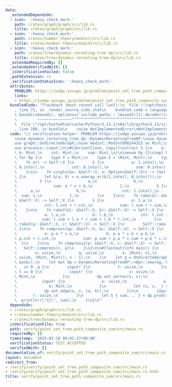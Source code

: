 ```yaml
---
data:
  _extendedDependsOn:
  - icon: ':heavy_check_mark:'
    path: crates/graph/graph/src/lib.rs
    title: crates/graph/graph/src/lib.rs
  - icon: ':heavy_check_mark:'
    path: crates/number-theory/modint/src/lib.rs
    title: crates/number-theory/modint/src/lib.rs
  - icon: ':heavy_check_mark:'
    path: crates/tree/dynamic-rerooting-tree-dp/src/lib.rs
    title: crates/tree/dynamic-rerooting-tree-dp/src/lib.rs
  _extendedRequiredBy: []
  _extendedVerifiedWith: []
  _isVerificationFailed: false
  _pathExtension: rs
  _verificationStatusIcon: ':heavy_check_mark:'
  attributes:
    PROBLEM: https://judge.yosupo.jp/problem/point_set_tree_path_composite_sum
    links:
    - https://judge.yosupo.jp/problem/point_set_tree_path_composite_sum
  bundledCode: "Traceback (most recent call last):\n  File \"/opt/hostedtoolcache/Python/3.13.1/x64/lib/python3.13/site-packages/onlinejudge_verify/documentation/build.py\"\
    , line 71, in _render_source_code_stat\n    bundled_code = language.bundle(stat.path,\
    \ basedir=basedir, options={'include_paths': [basedir]}).decode()\n          \
    \         ~~~~~~~~~~~~~~~^^^^^^^^^^^^^^^^^^^^^^^^^^^^^^^^^^^^^^^^^^^^^^^^^^^^^^^^^^^^^^^^^^\n\
    \  File \"/opt/hostedtoolcache/Python/3.13.1/x64/lib/python3.13/site-packages/onlinejudge_verify/languages/rust.py\"\
    , line 288, in bundle\n    raise NotImplementedError\nNotImplementedError\n"
  code: "// verification-helper: PROBLEM https://judge.yosupo.jp/problem/point_set_tree_path_composite_sum\n\
    \nuse dynamic_rerooting_tree_dp::DynamicRerootingTreeDP;\nuse dynamic_rerooting_tree_dp::DynamicRerootingTreeDPOperator;\n\
    use graph::UndirectedGraph;\nuse modint::ModInt998244353 as Mint;\nuse proconio::fastout;\n\
    use proconio::input;\n\n#[derive(Clone, Copy)]\nstruct S {\n    a: Mint,\n   \
    \ b: Mint,\n    cnt: Mint,\n    sum: Mint,\n}\n\nenum Op {}\nimpl DynamicRerootingTreeDPOperator\
    \ for Op {\n    type V = Mint;\n    type E = (Mint, Mint);\n    type X = S;\n\n\
    \    fn e() -> Self::X {\n        S {\n            a: 1.into(),\n            b:\
    \ 0.into(),\n            cnt: 0.into(),\n            sum: 0.into(),\n        }\n\
    \    }\n\n    fn single(&v: &Self::V, e: Option<&Self::E>) -> (Self::X, Self::X)\
    \ {\n        let &(a, b) = e.unwrap_or(&(1.into(), 0.into()));\n        (\n  \
    \          S {\n                a,\n                b,\n                cnt: 1.into(),\n\
    \                sum: a * v + b,\n            },\n            S {\n          \
    \      a,\n                b,\n                cnt: 1.into(),\n              \
    \  sum: v,\n            },\n        )\n    }\n\n    fn rake(&l: &Self::X, &r:\
    \ &Self::X) -> Self::X {\n        S {\n            a: l.a,\n            b: l.b,\n\
    \            cnt: l.cnt + r.cnt,\n            sum: l.sum + r.sum,\n        }\n\
    \    }\n\n    fn rake2(&l: &Self::X, &r: &Self::X) -> Self::X {\n        S {\n\
    \            a: l.a,\n            b: l.b,\n            cnt: l.cnt + r.cnt,\n \
    \           sum: l.sum + l.a * r.sum + l.b * r.cnt,\n        }\n    }\n\n    fn\
    \ rake3(p: &Self::X, c: &Self::X) -> Self::X {\n        Self::rake(p, c)\n   \
    \ }\n\n    fn compress(&p: &Self::X, &c: &Self::X) -> Self::X {\n        S {\n\
    \            a: p.a * c.a,\n            b: p.a * c.b + p.b,\n            cnt:\
    \ p.cnt + c.cnt,\n            sum: p.sum + p.a * c.sum + p.b * c.cnt,\n      \
    \  }\n    }\n\n    fn compress2(p: &Self::X, c: &Self::X) -> Self::X {\n     \
    \   Self::compress(c, p)\n    }\n}\n\n#[fastout]\nfn main() {\n    input! {\n\
    \        n: usize,\n        q: usize,\n        a: [Mint; n],\n        uvbc: [(usize,\
    \ usize, (Mint, Mint)); n - 1],\n    }\n    let g = UndirectedGraph::from_vertices_and_edges(&a,\
    \ &uvbc);\n    let mut dp = DynamicRerootingTreeDP::<Op>::new(&g, 0);\n    for\
    \ _ in 0..q {\n        input! {\n            t: usize,\n        }\n        if\
    \ t == 0 {\n            input! {\n                v: usize,\n                x:\
    \ Mint,\n            }\n            dp.set_vertex(v, x);\n        } else {\n \
    \           input! {\n                e: usize,\n                a: Mint,\n  \
    \              b: Mint,\n            }\n            let (u, v, _) = uvbc[e];\n\
    \            dp.set_edge(u, v, (a, b));\n        }\n\n        input! {\n     \
    \       r: usize,\n        }\n        let S { sum, .. } = dp.prod(r);\n      \
    \  println!(\"{}\", sum);\n    }\n}\n"
  dependsOn:
  - crates/graph/graph/src/lib.rs
  - crates/number-theory/modint/src/lib.rs
  - crates/tree/dynamic-rerooting-tree-dp/src/lib.rs
  isVerificationFile: true
  path: verify/point_set_tree_path_composite_sum/src/main.rs
  requiredBy: []
  timestamp: '2025-01-18 04:01:37+00:00'
  verificationStatus: TEST_ACCEPTED
  verifiedWith: []
documentation_of: verify/point_set_tree_path_composite_sum/src/main.rs
layout: document
redirect_from:
- /verify/verify/point_set_tree_path_composite_sum/src/main.rs
- /verify/verify/point_set_tree_path_composite_sum/src/main.rs.html
title: verify/point_set_tree_path_composite_sum/src/main.rs
---
```

